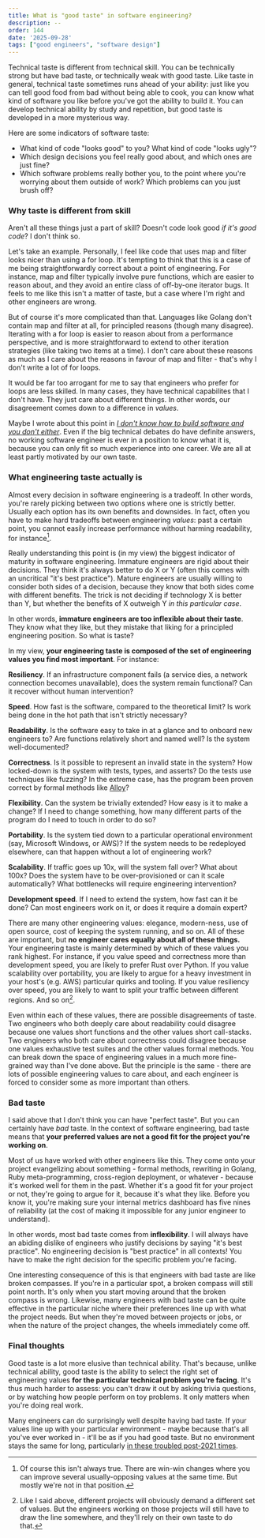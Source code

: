 ```yaml
---
title: What is "good taste" in software engineering?
description: --
order: 144
date: '2025-09-28'
tags: ["good engineers", "software design"]
---
```


Technical taste is different from technical skill. You can be technically strong but have bad taste, or technically weak with good taste. Like taste in general, technical taste sometimes runs ahead of your ability: just like you can tell good food from bad without being able to cook, you can know what kind of software you like before you've got the ability to build it. You can develop technical ability by study and repetition, but good taste is developed in a more mysterious way.

Here are some indicators of software taste:

- What kind of code "looks good" to you? What kind of code "looks ugly"?
- Which design decisions you feel really good about, and which ones are just fine?
- Which software problems really bother you, to the point where you're worrying about them outside of work? Which problems can you just brush off?

### Why taste is different from skill

Aren't all these things just a part of skill? Doesn't code look good _if it's good code_? I don't think so.

Let's take an example. Personally, I feel like code that uses map and filter looks nicer than using a for loop. It's tempting to think that this is a case of me being straightforwardly correct about a point of engineering. For instance, map and filter typically involve pure functions, which are easier to reason about, and they avoid an entire class of off-by-one iterator bugs. It feels to me like this isn't a matter of taste, but a case where I'm right and other engineers are wrong.

But of course it's more complicated than that. Languages like Golang don't contain map and filter at all, for principled reasons (though many disagree). Iterating with a for loop is easier to reason about from a performance perspective, and is more straightforward to extend to other iteration strategies (like taking two items at a time). I don't care about these reasons as much as I care about the reasons in favour of map and filter - that's why I don't write a lot of for loops.

It would be far too arrogant for me to say that engineers who prefer for loops are less skilled. In many cases, they have technical capabilites that I don't have. They just care about different things. In other words, our disagreement comes down to a difference in _values_.

Maybe I wrote about this point in [_I don't know how to build software and you don't either_](/confidence). Even if the big technical debates do have definite answers, no working software engineer is ever in a position to know what it is, because you can only fit so much experience into one career. We are all at least partly motivated by our own taste.

### What engineering taste actually is

Almost every decision in software engineering is a tradeoff. In other words, you're rarely picking between two options where one is strictly better. Usually each option has its own benefits and downsides. In fact, often you have to make hard tradeoffs between engineering _values_: past a certain point, you cannot easily increase performance without harming readability, for instance[^1].

Really understanding this point is (in my view) the biggest indicator of maturity in software engineering. Immature engineers are rigid about their decisions. They think it's always better to do X or Y (often this comes with an uncritical "it's best practice"). Mature engineers are usually willing to consider both sides of a decision, because they know that both sides come with different benefits. The trick is not deciding if technology X is better than Y, but whether the benefits of X outweigh Y _in this particular case_.

In other words, **immature engineers are too inflexible about their taste**. They know what they like, but they mistake that liking for a principled engineering position. So what is taste?

In my view, **your engineering taste is composed of the set of engineering values you find most important**. For instance:

**Resiliency**. If an infrastructure component fails (a service dies, a network connection becomes unavailable), does the system remain functional? Can it recover without human intervention?

**Speed**. How fast is the software, compared to the theoretical limit? Is work being done in the hot path that isn't strictly necessary?

**Readability**. Is the software easy to take in at a glance and to onboard new engineers to? Are functions relatively short and named well? Is the system well-documented?

**Correctness**. Is it possible to represent an invalid state in the system? How locked-down is the system with tests, types, and asserts? Do the tests use techniques like fuzzing? In the extreme case, has the program been proven correct by formal methods like [Alloy](https://en.wikipedia.org/wiki/Alloy_(specification_language))?

**Flexibility**. Can the system be trivially extended? How easy is it to make a change? If I need to change something, how many different parts of the program do I need to touch in order to do so?

**Portability**. Is the system tied down to a particular operational environment (say, Microsoft Windows, or AWS)? If the system needs to be redeployed elsewhere, can that happen without a lot of engineering work?

**Scalability**. If traffic goes up 10x, will the system fall over? What about 100x? Does the system have to be over-provisioned or can it scale automatically? What bottlenecks will require engineering intervention?

**Development speed**. If I need to extend the system, how fast can it be done? Can most engineers work on it, or does it require a domain expert?

There are many other engineering values: elegance, modern-ness, use of open source, cost of keeping the system running, and so on. All of these are important, but **no engineer cares equally about all of these things.** Your engineering taste is mainly determined by which of these values you rank highest. For instance, if you value speed and correctness more than development speed, you are likely to prefer Rust over Python. If you value scalability over portability, you are likely to argue for a heavy investment in your host's (e.g. AWS) particular quirks and tooling. If you value resiliency over speed, you are likely to want to split your traffic between different regions. And so on[^2].

Even within each of these values, there are possible disagreements of taste. Two engineers who both deeply care about readability could disagree because one values short functions and the other values short call-stacks. Two engineers who both care about correctness could disagree because one values exhaustive test suites and the other values formal methods. You can break down the space of engineering values in a much more fine-grained way than I've done above. But the principle is the same - there are lots of possible engineering values to care about, and each engineer is forced to consider some as more important than others.

### Bad taste

I said above that I don't think you can have "perfect taste". But you can certainly have _bad_ taste. In the context of software engineering, bad taste means that **your preferred values are not a good fit for the project you're working on**.

Most of us have worked with other engineers like this. They come onto your project evangelizing about something - formal methods, rewriting in Golang, Ruby meta-programming, cross-region deployment, or whatever - because it's worked well for them in the past. Whether it's a good fit for your project or not, they're going to argue for it, because it's what they like. Before you know it, you're making sure your internal metrics dashboard has five nines of reliability (at the cost of making it impossible for any junior engineer to understand).

In other words, most bad taste comes from **inflexibility**. I will always have an abiding dislike of engineers who justify decisions by saying "it's best practice". No engineering decision is "best practice" in all contexts! You have to make the right decision for the specific problem you're facing.

One interesting consequence of this is that engineers with bad taste are like broken compasses. If you're in a particular spot, a broken compass will still point north. It's only when you start moving around that the broken compass is wrong. Likewise, many engineers with bad taste can be quite effective in the particular niche where their preferences line up with what the project needs. But when they're moved between projects or jobs, or when the nature of the project changes, the wheels immediately come off.

### Final thoughts

Good taste is a lot more elusive than technical ability. That's because, unlike technical ability, good taste is the ability to select the right set of engineering values **for the particular technical problem you're facing**. It's thus much harder to assess: you can't draw it out by asking trivia questions, or by watching how people perform on toy problems. It only matters when you're doing real work.

Many engineers can do surprisingly well despite having bad taste. If your values line up with your particular environment - maybe because that's all you've ever worked in - it'll be as if you had good taste. But no environment stays the same for long, particularly [in these troubled post-2021 times](/good-times-are-over).

[^1]: Of course this isn't always true. There are win-win changes where you can improve several usually-opposing values at the same time. But mostly we're not in that position.

[^2]: Like I said above, different projects will obviously demand a different set of values. But the engineers working on those projects will still have to draw the line somewhere, and they'll rely on their own taste to do that.